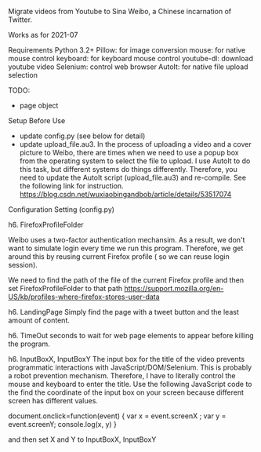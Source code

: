 Migrate videos from Youtube to Sina Weibo, a Chinese incarnation of Twitter. 

Works as for 2021-07 

Requirements
Python 3.2+
Pillow: for image conversion
mouse: for native mouse control
keyboard: for keyboard mouse control
youtube-dl: download youtube video 
Selenium: control web browser
AutoIt: for native file upload selection

TODO: 
* page object

Setup Before Use
* update config.py (see below for detail)
* update upload_file.au3. In the process of uploading a video and a cover picture to Weibo, there are times when we need to use a popup box from the operating system to select the file to upload. I use AutoIt to do this task, but different systems do things differently. Therefore, you need to update the AutoIt script (upload_file.au3) and re-compile. See the following link for instruction. 
https://blog.csdn.net/wuxiaobingandbob/article/details/53517074

Configuration Setting (config.py)

h6. FirefoxProfileFolder

Weibo uses a two-factor authentication mechansim. As a result, we don't want to simulate login every time we run this program. Therefore, we get around this by reusing current Firefox profile ( so we can reuse login session). 

We need to find the path of the file of the current Firefox profile and then set FirefoxProfileFolder to that path
https://support.mozilla.org/en-US/kb/profiles-where-firefox-stores-user-data

h6. LandingPage
Simply find the page with a tweet button and the least amount of content. 

h6. TimeOut
seconds to wait for web page elements to appear before killing the program. 

h6. InputBoxX, InputBoxY
The input box for the title of the video prevents programmatic interactions with JavaScript/DOM/Selenium. This is probably a robot prevention mechanism. Therefore, I have to literally control the mouse and keyboard to enter the title. Use the following JavaScript code to the find the coordinate of the input box on your screen because different screen has different values.  

document.onclick=function(event) {
    var x = event.screenX ;
    var y = event.screenY;
    console.log(x, y) 
}

and then set X and Y to InputBoxX, InputBoxY

